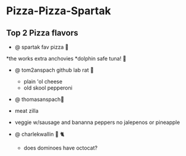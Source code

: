 Pizza-Pizza-Spartak
===================
## Top 2 Pizza flavors
* @ spartak fav pizza :rat: 
 
 *the works extra anchovies
 *dolphin safe tuna! :dolphin:

* @ tom2anspach github lab rat :rat:
 

  * plain 'ol cheese
  * old skool pepperoni


* @ thomasanspach:jack_o_lantern:  
 
 * meat zilla
 * veggie w/sausage and bananna peppers no jalepenos or pineapple
 

* @ charlekwallin :octopus: :cat2:
  * does dominoes have octocat?
